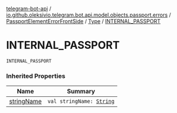 [telegram-bot-api](../../../index.md) / [io.github.oleksivio.telegram.bot.api.model.objects.passport.errors](../../index.md) / [PassportElementErrorFrontSide](../index.md) / [Type](index.md) / [INTERNAL_PASSPORT](./-i-n-t-e-r-n-a-l_-p-a-s-s-p-o-r-t.md)

# INTERNAL_PASSPORT

`INTERNAL_PASSPORT`

### Inherited Properties

| Name | Summary |
|---|---|
| [stringName](string-name.md) | `val stringName: `[`String`](https://kotlinlang.org/api/latest/jvm/stdlib/kotlin/-string/index.html) |

